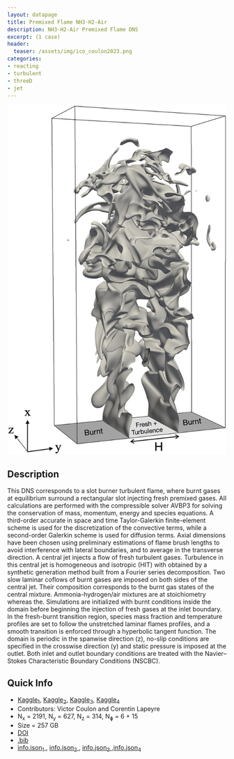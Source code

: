 ```yaml
---
layout: datapage
title: Premixed Flame NH3-H2-Air
description: NH3-H2-Air Premixed Flame DNS
excerpt: (1 case)
header:
  teaser: /assets/img/ico_coulon2023.png
categories: 
- reacting
- turbulent
- threeD
- jet
---
```


<div class="sidebar__right" style="top: 130px; text-align: center;">
    <img src="./assets/img/coulon2023.jpg" alt="Image 1">
</div>

## Description
This DNS corresponds to a slot burner turbulent flame, where burnt gases at equilibrium surround a rectangular slot injecting fresh premixed gases. All calculations are performed with the compressible solver AVBP3 for solving the conservation of mass, momentum, energy and species equations. A third-order accurate in space and time Taylor-Galerkin finite-element scheme is used for the discretization of the convective terms, while a second-order Galerkin scheme is used for diffusion terms. Axial dimensions have been chosen using preliminary estimations of flame brush lengths to avoid interference with lateral boundaries, and to average in the transverse direction. A central jet injects a flow of fresh turbulent gases. Turbulence in this central jet is homogeneous and isotropic (HIT) with obtained by a synthetic generation method built from a Fourier series decomposition. Two slow laminar coflows of burnt gases are imposed on both sides of the central jet. Their composition corresponds to the burnt gas states of the central mixture. Ammonia-hydrogen/air mixtures are at stoichiometry whereas the. Simulations are initialized with burnt conditions inside the domain before beginning the injection of fresh gases at the inlet boundary. In the fresh-burnt transition region, species mass fraction and temperature profiles are set to follow the unstretched laminar flames profiles, and a smooth transition is enforced through a hyperbolic tangent function. The domain is periodic in the spanwise direction (z), no-slip conditions are specified in the crosswise direction (y) and static pressure is imposed at the outlet. Both inlet and outlet boundary conditions are treated with the Navier–Stokes Characteristic Boundary Conditions (NSCBC). 

## Quick Info
* <a href="https://www.kaggle.com/datasets/victorcoulon/premixed-flame-nh3-h2-dns-1">Kaggle<sub>1</sub></a>, <a href="https://www.kaggle.com/datasets/victorcoulon/premixed-flame-nh3-h2-dns-2">Kaggle<sub>2</sub></a>, <a href="https://www.kaggle.com/datasets/victorcoulon/premixed-flame-nh3-h2-dns-3">Kaggle<sub>3</sub></a>, <a href="https://www.kaggle.com/datasets/victorcoulon/premixed-flame-nh3-h2-dns-4">Kaggle<sub>4</sub></a>
* Contributors:  Victor Coulon and Corentin Lapeyre
* N<sub>x</sub> = 2191, N<sub>y</sub> = 627, N<sub>z</sub> = 314, N<sub>&#632;</sub> = 6 + 15
* Size = 257 GB 
* <a href="https://doi.org/10.1016/j.combustflame.2023.112933">DOI</a><BR>
* <a href="./assets/bib/coulon2023.bib">.bib</a><BR>
* <a href="./assets/json/coulon2023/premixed-flame-nh3-h2-dns-1-info.json">info.json<sub>1</sub> </a>, <a href="./assets/json/coulon2023/premixed-flame-nh3-h2-dns-2-info.json">info.json<sub>2</sub> </a>, <a href="./assets/json/coulon2023/premixed-flame-nh3-h2-dns-3-info.json">info.json<sub>3</sub> </a>,<a href="./assets/json/coulon2023/premixed-flame-nh3-h2-dns-4-info.json">info.json<sub>4</sub> </a>
